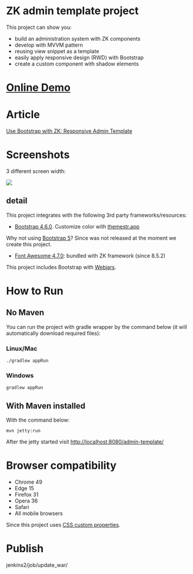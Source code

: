 # ZK admin template project 
This project can show you:

* build an administration system with ZK components
* develop with MVVM pattern
* reusing view snippet as a template
* easily apply responsive design (RWD) with Bootstrap
* create a custom component with shadow elements

# [Online Demo](https://www.zkoss.org/admin-template/)

# Article
[Use Bootstrap with ZK: Responsive Admin Template](https://www.zkoss.org/wiki/Small_Talks/2019/August/Use_Bootstrap_with_ZK:_Responsive_Admin_Template)

# Screenshots
3 different screen width:

![](image/screenshot.png)


## detail
This project integrates with the following 3rd party frameworks/resources:
* [Bootstrap 4.6.0](https://getbootstrap.com/). Customize color with [themestr.app](https://themestr.app/theme)

Why not using [Bootstrap 5](https://mdbootstrap.com/bootstrap-5/)? Since was not released at the moment we create this project.
* [Font Awesome·4.7.0](https://fontawesome.com/v4.7.0/icons/): bundled with ZK framework (since 8.5.2)


This project includes Bootstrap with [Webjars](https://www.webjars.org/).


# How to Run
## No Maven
You can run the project with gradle wrapper by the command below (it will automatically download required files):

### Linux/Mac
`./gradlew appRun`
### Windows
`gradlew appRun`


## With Maven installed
With the command below:

`mvn jetty:run`

After the jetty started
visit [http://localhost:8080/admin-template/](http://localhost:8080/admin-template)


# Browser compatibility
* Chrome 49
* Edge 15
* Firefox 31
* Opera 36
* Safari
* All mobile browsers

Since this project uses [CSS custom properties](https://developer.mozilla.org/en-US/docs/Web/CSS/Using_CSS_custom_properties).


# Publish

jenkins2/job/update_war/
